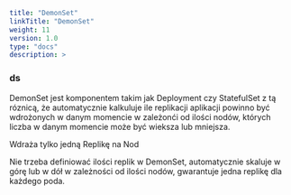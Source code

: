 ```yaml
title: "DemonSet"
linkTitle: "DemonSet"
weight: 11
version: 1.0
type: "docs"
description: >
```

### ds

DemonSet jest komponentem takim jak Deployment czy StatefulSet z tą róznicą, że automatycznie kalkuluje ile replikacji aplikacji powinno być wdrożonych w danym momencie w zależonći od ilości nodów, których liczba w danym momencie może być wieksza lub mniejsza.

Wdraża tylko jedną Replikę na Nod

Nie trzeba definiować ilości replik w DemonSet, automatycznie skaluje w górę lub w dół w zależności od ilości nodów, gwarantuje jedna replikę dla każdego poda.